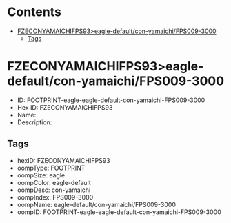 



Contents
========

* [FZECONYAMAICHIFPS93>eagle-default/con-yamaichi/FPS009-3000](#fzeconyamaichifps93eagle-defaultcon-yamaichifps009-3000)
	* [Tags](#tags)

# FZECONYAMAICHIFPS93>eagle-default/con-yamaichi/FPS009-3000

- ID: FOOTPRINT-eagle-eagle-default-con-yamaichi-FPS009-3000
- Hex ID: FZECONYAMAICHIFPS93
- Name: 
- Description: 

## Tags

- hexID: FZECONYAMAICHIFPS93
- oompType: FOOTPRINT
- oompSize: eagle
- oompColor: eagle-default
- oompDesc: con-yamaichi
- oompIndex: FPS009-3000
- oompName: eagle-default/con-yamaichi/FPS009-3000
- oompID: FOOTPRINT-eagle-eagle-default-con-yamaichi-FPS009-3000
